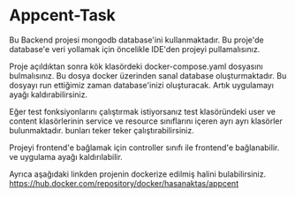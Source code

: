 # Appcent-Task

Bu Backend projesi mongodb database'ini kullanmaktadır. Bu proje'de database'e veri yollamak için öncelikle IDE'den projeyi pullamalısınız. 

Proje açıldıktan sonra kök klasördeki docker-compose.yaml dosyasını bulmalısınız. Bu dosya docker üzerinden sanal database oluşturmaktadır.
Bu dosyayı run ettiğimiz zaman database'inizi oluşturacak. Artık uygulamayı ayağı kaldırabilirsiniz.

Eğer test fonksiyonlarını çalıştırmak istiyorsanız test klasöründeki user ve content klasörlerinin service ve resource sınıflarını içeren ayrı ayrı klasörler bulunmaktadır. bunları teker teker çalıştırabilirsiniz. 

Projeyi frontend'e bağlamak için controller sınıfı ile frontend'e bağlanabilir. ve uygulama ayağı kaldırılabilir.

Ayrıca aşağıdaki linkden projenin dockerize edilmiş halini bulabilirsiniz.
https://hub.docker.com/repository/docker/hasanaktas/appcent

